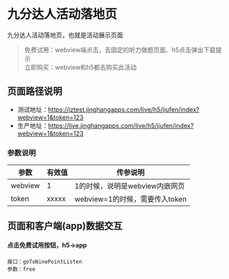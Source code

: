<!-- 页面大标题 -->
# 九分达人活动落地页

<!-- 页面说明 -->
九分达人活动落地页，也就是活动展示页面
> 免费试用：webview端点击，去固定的听力做题页面、h5点击弹出下载提示<br>
> 立即购买：webview和h5都去购买此活动

<!--页面路径说明-->
## 页面路径说明
- 测试地址：https://jztest.jinghangapps.com/live/h5/jiufen/index?webview=1&token=123
- 生产地址：https://live.jinghangapps.com/live/h5/jiufen/index?webview=1&token=123
### 参数说明
| 参数 | 有效值 | 传参说明 |
|--------|---------|---------|
|webview | 1 | 1的时候，说明是webview内嵌网页 | 
|token | xxxxx | webview=1的时候，需要传入token | 

<!-- 页面bridge交互说明 -->
## 页面和客户端(app)数据交互
#### 点击免费试用按钮，h5→app
```
接口：goToNinePointListen
参数：free
```
